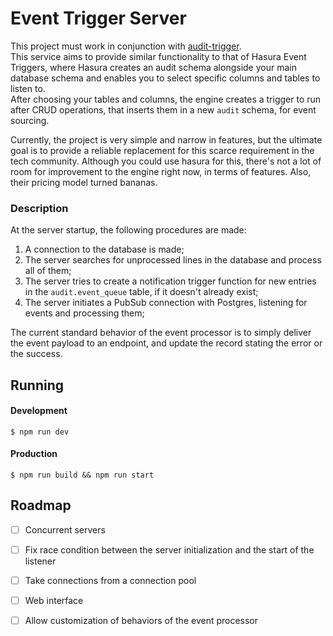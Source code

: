 # Event Trigger Server

This project must work in conjunction with [audit-trigger](https://github.com/herzog0/audit-trigger).  
This service aims to provide similar functionality to that of Hasura Event Triggers, where Hasura creates an 
audit schema alongside your main database schema and enables you to select specific columns and tables to listen to.  
After choosing your tables and columns, the engine creates a trigger to run after CRUD operations, that inserts them 
in a new `audit` schema, for event sourcing.  
  
Currently, the project is very simple and narrow in features, but the ultimate goal is to provide a reliable 
replacement for this scarce requirement in the tech community. Although you could use hasura for this, there's not 
a lot of room for improvement to the engine right now, in terms of features. Also, their pricing model turned bananas.  

### Description

At the server startup, the following procedures are made:

1) A connection to the database is made;
2) The server searches for unprocessed lines in the database and process all of them;
3) The server tries to create a notification trigger function for new entries in the `audit.event_queue` table,
   if it doesn't already exist;
4) The server initiates a PubSub connection with Postgres, listening for events and processing them;

The current standard behavior of the event processor is to simply deliver the event payload to an endpoint, 
and update the record stating the error or the success.  

## Running

#### Development

```shell
$ npm run dev
```

#### Production

```shell
$ npm run build && npm run start
```

## Roadmap

- [ ] Concurrent servers
- [ ] Fix race condition between the server initialization and the start of the listener
- [ ] Take connections from a connection pool
- [ ] Web interface
- [ ] Allow customization of behaviors of the event processor


